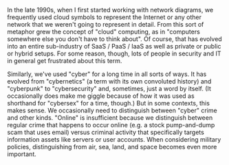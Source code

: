 In the late 1990s, when I first started working with network diagrams, we frequently used cloud symbols to represent the Internet or any other network that we weren't going to represent in detail. From this sort of metaphor grew the concept of "cloud" computing, as in "computers somewhere else you don't have to think about". Of course, that has evolved into an entire sub-industry of SaaS / PaaS / IaaS as well as private or public or hybrid setups. For some reason, though, lots of people in security and IT in general get frustrated about this term. 

Similarly, we've used "cyber" for a long time in all sorts of ways. It has evolved from "cybernetics" (a term with its own convoluted history) and "cyberpunk" to "cybersecurity" and, sometimes, just a word by itself. (It occasionally does make me giggle because of how it was used as shorthand for "cybersex" for a time, though.) But in some contexts, this makes sense. We occasionally need to distinguish between "cyber" crime and other kinds. "Online" is insufficient because we distinguish between regular crime that happens to occur online (e.g. a stock pump-and-dump scam that uses email) versus criminal activity that specifically targets information assets like servers or user accounts. When considering military policies, distinguishing from air, sea, land, and space becomes even more important. 
